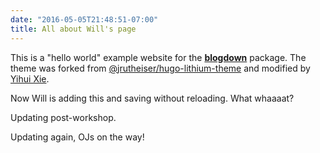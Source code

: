 ```yaml
---
date: "2016-05-05T21:48:51-07:00"
title: All about Will's page
---
```


This is a "hello world" example website for the [**blogdown**](https://github.com/rstudio/blogdown) package. The theme was forked from [@jrutheiser/hugo-lithium-theme](https://github.com/jrutheiser/hugo-lithium-theme) and modified by [Yihui Xie](https://github.com/yihui/hugo-lithium).

Now Will is adding this and saving without reloading.  What whaaaat?

Updating post-workshop.

Updating again, OJs on the way!